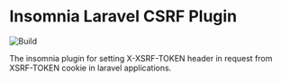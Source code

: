 # Insomnia Laravel CSRF Plugin

![Build](https://github.com/chivincent-rosetta/insomnia-plugin-laravel-csrf/workflows/CI/badge.svg)

The insomnia plugin for setting X-XSRF-TOKEN header in request from XSRF-TOKEN cookie in laravel applications.

